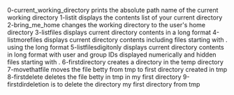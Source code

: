 0-current_working_directory prints the absolute path name of the current working directory
1-listit displays the contents list of your current directory
2-bring_me_home changes the working directory to the user's home directory
3-listfiles displays current directory contents in a long format
4-listmorefiles displays current directory contents including files starting with . using the long format
5-listfilesdigitonly displays current directory contents in long format with user and group IDs displayed numerically and hidden files starting with .
6-firstdirectory creates a directory in the temp directory
7-movethatfile moves the file betty from tmp to first directory created in tmp
8-firstdelete deletes the file betty in tmp in my first directory
9-firstdirdeletion is to delete the directory my first directory from tmp

